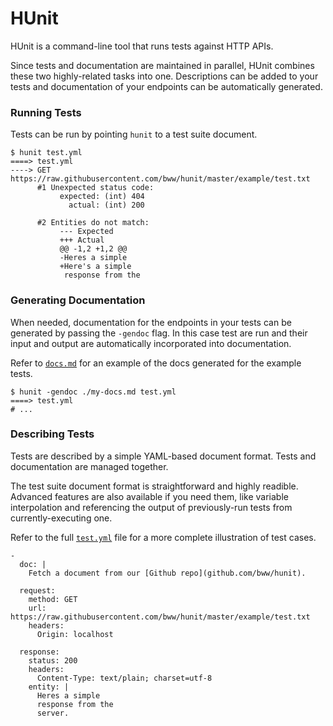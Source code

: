 # HUnit

HUnit is a command-line tool that runs tests against HTTP APIs.

Since tests and documentation are maintained in parallel, HUnit combines these two highly-related tasks into one. Descriptions can be added to your tests and documentation of your endpoints can be automatically generated.

### Running Tests

Tests can be run by pointing `hunit` to a test suite document.

	$ hunit test.yml
    ====> test.yml
    ----> GET https://raw.githubusercontent.com/bww/hunit/master/example/test.txt
          #1 Unexpected status code:
               expected: (int) 404
                 actual: (int) 200

          #2 Entities do not match:
               --- Expected
               +++ Actual
               @@ -1,2 +1,2 @@
               -Heres a simple
               +Here's a simple
                response from the


### Generating Documentation

When needed, documentation for the endpoints in your tests can be generated by passing the `-gendoc` flag. In this case test are run and their input and output are automatically incorporated into documentation.

Refer to [`docs.md`](https://github.com/bww/hunit/blob/master/example/docs.md) for an example of the docs generated for the example tests.

    $ hunit -gendoc ./my-docs.md test.yml
    ====> test.yml
    # ...

### Describing Tests

Tests are described by a simple YAML-based document format. Tests and documentation are managed together.

The test suite document format is straightforward and highly readible. Advanced features are also available if you need them, like variable interpolation and referencing the output of previously-run tests from currently-executing one.

Refer to the full [`test.yml`](https://github.com/bww/hunit/blob/master/example/test.yml) file for a more complete illustration of test cases.

	- 
      doc: |
        Fetch a document from our [Github repo](github.com/bww/hunit).
      
      request:
        method: GET
        url: https://raw.githubusercontent.com/bww/hunit/master/example/test.txt
        headers:
          Origin: localhost
      
      response:
        status: 200
        headers:
          Content-Type: text/plain; charset=utf-8
        entity: |
          Heres a simple
          response from the
          server.      

